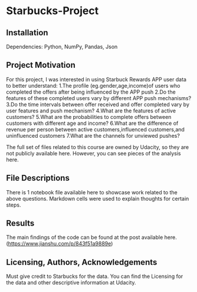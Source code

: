 # Starbucks-Project

## Installation 
Dependencies:
Python, 
NumPy, 
Pandas,
Json

## Project Motivation
For this project, I was interested in using Starbuck Rewards APP user data to better understand:
1.The profile (eg.gender,age,income)of users who completed the offers after being influenced by the APP push
2.Do the features of these completed users vary by different APP push mechanisms?
3.Do the time intervals between offer received and offer completed vary by user features and push mechanism?
4.What are the features of active customers?
5.What are the probabilities to complete offers between customers with different age and income?
6.What are the difference of revenue per person between active customers,influenced customers,and uninfluenced customers
7.What are the channels for unviewed pushes?

The full set of files related to this course are owned by Udacity, so they are not publicly available here. However, you can see pieces of the analysis here.

## File Descriptions
There is 1 notebook file available here to showcase work related to the above questions. Markdown cells were used to explain thoughts for certain steps. 

## Results
The main findings of the code can be found at the post available here.
(https://www.jianshu.com/p/843f51a9889e)

## Licensing, Authors, Acknowledgements
Must give credit to Starbucks for the data. You can find the Licensing for the data and other descriptive information at Udacity.
